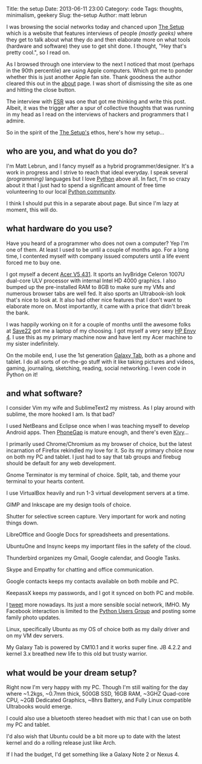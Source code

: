 Title: the setup
Date: 2013-06-11 23:00
Category: code
Tags: thoughts, minimalism, geekery
Slug: the-setup
Author: matt lebrun


I was browsing the social networks today and chanced upon 
[The Setup](http://usesthis.com/) which is a website that features 
interviews of people _(mostly geeks)_ where they get to talk about what 
they do and then elaborate more on what tools (hardware and software) they 
use to get shit done. I thought, "Hey that's pretty cool.", so I read on.

As I browsed through one interview to the next I noticed that most 
(perhaps in the 90th percentile) are using Apple computers. Which got me to 
ponder whether this is just another Apple fan site. Thank goodness the 
author cleared this out in the [about](http://usesthis.com/about/) page. I 
was short of dismissing the site as one and hitting the close button. 

The interview with [ESR](http://eric.s.raymond.usesthis.com/) was one that 
got me thinking and write this post. Albeit, it was the trigger after a 
spur of collective thoughts that was running in my head as I read on the 
interviews of hackers and programmers that I admire. 

So in the spirit of the [The Setup's](http://usesthis.com/) ethos, here's 
how my setup...


## who are you, and what do you do?

I'm Matt Lebrun, and I fancy myself as a hybrid programmer/designer. It's a 
work in progress and I strive to reach that ideal everyday. I speak several 
_(programming)_ languages but I love [Python](http://www.python.org/) above 
all. In fact, I'm so crazy about it that I just had to spend a significant 
amount of free time volunteering to our local [Python community](http://python.ph).

I think I should put this in a separate about page. But since I'm lazy at 
moment, this will do. 


## what hardware do you use?

Have you heard of a programmer who does not own a computer? Yep I'm one of 
them. At least I used to be until a couple of months ago. For a long time, 
I contented myself with company issued computers until a life event forced 
me to buy one. 

I got myself a decent [Acer V5 431](http://www.villman.com/Product-Detail/Acer_V5-431-10072G50Ma). 
It sports an IvyBridge Celeron 1007U dual-core ULV processor with internal 
Intel HD 4000 graphics. I also bumped up the pre-installed RAM to 8GB to 
make sure my VMs and numerous browser tabs are well fed. It also sports an 
Ultrabook-ish look that's nice to look at. It also had other nice features 
that I don't want to elaborate more on. Most importantly, it came with a 
price that didn't break the bank. 

I was happily working on it for a couple of months until the awesome folks 
at [Save22](http://www.save22.com) got me a laptop of my choosing. I got 
myself a very sexy [HP Envy 4](http://h10025.www1.hp.com/ewfrf/wc/document?cc=us&lc=en&dlc=en&docname=c03508920#N351). 
I use this as my primary machine now and have lent my Acer machine to my 
sister indefinitely. 

On the mobile end, I use the 1st generation [Galaxy Tab](http://www.gsmarena.com/samsung_p1000_galaxy_tab-3370.php), 
both as a phone and tablet. I do all sorts of on-the-go stuff with it like 
taking pictures and videos, gaming, journaling, sketching, reading, social 
networking. I even code in Python on it!


## and what software?

I consider Vim my wife and SublimeText2 my mistress. As I play around with 
sublime, the more hooked I am. Is that bad?

I used NetBeans and Eclipse once when I was teaching myself to develop 
Android apps. Then [PhoneGap](http://phonegap.com/) is mature enough, and 
there's even [Kivy](http://kivy.org/)... 

I primarily used Chrome/Chromium as my browser of choice, but the latest 
incarnation of Firefox rekindled my love for it. So its my primary choice 
now on both my PC and tablet. I just had to say that tab groups and firebug 
should be default for any web development. 

Gnome Terminator is my terminal of choice. Split, tab, and theme your 
terminal to your hearts content. 

I use VirtualBox heavily and run 1-3 virtual development servers at a time. 

GIMP and Inkscape are my design tools of choice. 

Shutter for selective screen capture. Very important for work and noting 
things down. 

LibreOffice and Google Docs for spreadsheets and presentations.

UbuntuOne and Insync keeps my important files in the safety of the cloud. 

Thunderbird organizes my Gmail, Google calendar, and Google Tasks. 

Skype and Empathy for chatting and office communication. 

Google contacts keeps my contacts available on both mobile and PC. 

KeepassX keeps my passwords, and I got it synced on both PC and mobile. 

I [tweet](https://twitter.com/cr8ivecodesmith) more nowadays. Its just a 
more sensible social network, IMHO. My Facebook interaction is limited to 
the [Python Users Group](https://www.facebook.com/groups/pinoypug/) and 
posting some family photo updates. 

Linux, specifically Ubuntu as my OS of choice both as my daily driver and 
on my VM dev servers. 

My Galaxy Tab is powered by CM10.1 and it works super fine. JB 4.2.2 and 
kernel 3.x breathed new life to this old but trusty warrior. 


## what would be your dream setup?

Right now I'm very happy with my PC. Though I'm still waiting for the day 
where ~1.2kgs, ~0.7mm thick, 500GB SSD, 16GB RAM, ~3GHZ Quad-core CPU, ~2GB 
Dedicated Graphics, ~8hrs Battery, and Fully Linux compatible Ultrabooks 
would emerge. 

I could also use a bluetooth stereo headset with mic that I can use on both 
my PC and tablet. 

I'd also wish that Ubuntu could be a bit more up to date with the latest 
kernel and do a rolling release just like Arch. 

If I had the budget, I'd get something like a Galaxy Note 2 or Nexus 4. 
